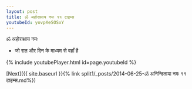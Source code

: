 ```yaml
---
layout: post
title: ॐ अहोराथ्राय नमः ११ टाइम्स
youtubeId: yovpXeSOSxY
---
```

 
 
 ॐ अहोराथ्राय नमः  
 
 -  जो रात और दिन के माध्यम से वहाँ है 
 
  
 
  
 
 
 
 
 
 


{% include youtubePlayer.html id=page.youtubeId %}
 
[Next]({{ site.baseurl }}{% link  split1/_posts/2014-06-25-ॐ अनिन्दिताया नमः ११ टाइम्स.md%})
 
